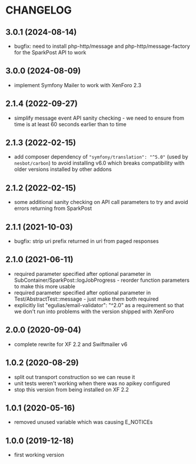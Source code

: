 CHANGELOG
=========

3.0.1 (2024-08-14)
------------------

* bugfix: need to install php-http/message and php-http/message-factory for the SparkPost API to work

3.0.0 (2024-08-09)
------------------

* implement Symfony Mailer to work with XenForo 2.3

2.1.4 (2022-09-27)
------------------

* simplify message event API sanity checking - we need to ensure from time is at least 60 seconds earlier than to time

2.1.3 (2022-02-15)
------------------

* add composer dependency of `"symfony/translation": "^5.0"` (used by `nesbot/carbon`) to avoid 
  installing v6.0 which breaks compatibility with older versions installed by other addons 

2.1.2 (2022-02-15)
------------------

* some additional sanity checking on API call parameters to try and avoid errors returning from SparkPost

2.1.1 (2021-10-03)
------------------

* bugfix: strip uri prefix returned in uri from paged responses

2.1.0 (2021-06-11)
------------------

* required parameter specified after optional parameter in SubContainer/SparkPost::logJobProgress - reorder function 
  parameters to make this more usable
* required parameter specified after optional parameter in Test/AbstractTest::message - just make them both required
* explicitly list "egulias/email-validator": "^2.0" as a requirement so that we don't run into problems with the version
  shipped with XenForo

2.0.0 (2020-09-04)
------------------

* complete rewrite for XF 2.2 and Swiftmailer v6

1.0.2 (2020-08-29)
------------------

* split out transport construction so we can reuse it
* unit tests weren't working when there was no apikey configured
* stop this version from being installed on XF 2.2

1.0.1 (2020-05-16)
------------------

* removed unused variable which was causing E_NOTICEs

1.0.0 (2019-12-18)
------------------

* first working version
